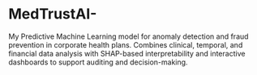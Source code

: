 # MedTrustAI-
My Predictive Machine Learning model for anomaly detection and fraud prevention in corporate health plans. Combines clinical, temporal, and financial data analysis with SHAP-based interpretability and interactive dashboards to support auditing and decision-making.
